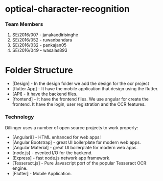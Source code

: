 # optical-character-recognition

### Team Members
1. SE/2016/007 - janakaedirisinghe
2. SE/2016/052 - ruwanbandara
3. SE/2016/032 - pankajan05
4. SE/2016/049 - wasalas893

# Folder Structure

* [Design] - In the design folder we add the design for the ocr project
* [flutter App] - It have the mobile application that design using the flutter.
* [API] - It have the backend files.
* [frontend] - It have the frontend files. We use angular for create the frontend. It have the login, user registration and the OCR features.


### Technology

Dillinger uses a number of open source projects to work properly:

* [Angular8] - HTML enhanced for web apps!
* [Angular Bootstrap] - great UI boilerplate for modern web apps.
* [Angular Material] - great UI boilerplate for modern web apps.
* [node.js] - evented I/O for the backend.
* [Express] - fast node.js network app framework.
* [Tesseract.js] - Pure Javascript port of the popular Tesseract OCR engine.
* [Flutter] - Mobile Application.









